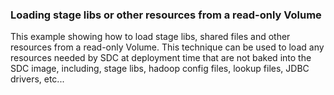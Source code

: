 ### Loading stage libs or other resources from a read-only Volume

This example showing how to load stage libs, shared files and other resources from a read-only Volume.  This technique can be used to load any resources needed by SDC at deployment time that are not baked into the SDC image, including, stage libs, hadoop config files, lookup files, JDBC drivers, etc... 

